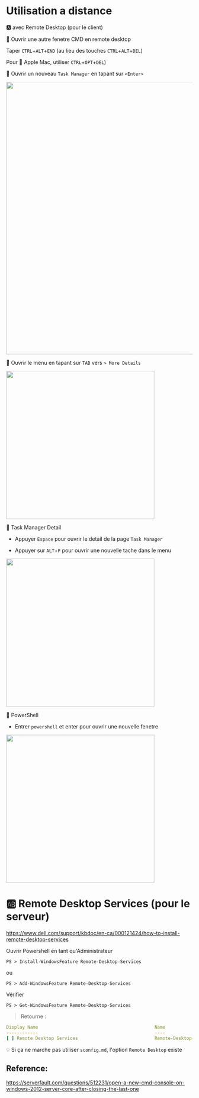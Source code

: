 # Utilisation a distance

:a: avec Remote Desktop (pour le client)

:pushpin: Ouvrir une autre fenetre CMD en remote desktop

Taper `CTRL`+`ALT`+`END` (au lieu des touches `CTRL`+`ALT`+`DEL`)

Pour :apple: Apple Mac, utiliser `CTRL`+`OPT`+`DEL`)

:pushpin: Ouvrir un nouveau `Task Manager` en tapant sur `<Enter>`

<img src="images/TaskManager.png" width="736px" heigth="334px"></img>


:pushpin: Ouvrir le menu en tapant sur `TAB` vers `> More Details`

<img src="images/TaskManagerDetails.png" width="400px" heigth="396px"></img>


:pushpin: Task Manager Detail

* Appuyer `Espace` pour ouvrir le detail de la page `Task Manager`

* Appuyer sur `ALT`+`F` pour ouvrir une nouvelle tache dans le menu

<img src="images/TaskManagerTask.png" width="400px" heigth="396px"></img>


:pushpin: PowerShell

* Entrer `powershell` et enter pour ouvrir une nouvelle fenetre

<img src="images/TaskManagerPWSH.png" width="400px" heigth="396px"></img>



# :ab: Remote Desktop Services (pour le serveur)

https://www.dell.com/support/kbdoc/en-ca/000121424/how-to-install-remote-desktop-services

Ouvrir Powershell en tant qu'Administrateur

```
PS > Install-WindowsFeature Remote-Desktop-Services
```

ou

```
PS > Add-WindowsFeature Remote-Desktop-Services
```



Vérifier

```
PS > Get-WindowsFeature Remote-Desktop-Services  
```
> Retourne :
```yaml
Display Name                                            Name                       Install State
------------                                            ----                       -------------
[ ] Remote Desktop Services                             Remote-Desktop-Services        Available
```

:bulb: Si ça ne marche pas utiliser `sconfig.md`, l'option `Remote Desktop` existe

## Reference:

https://serverfault.com/questions/512231/open-a-new-cmd-console-on-windows-2012-server-core-after-closing-the-last-one



